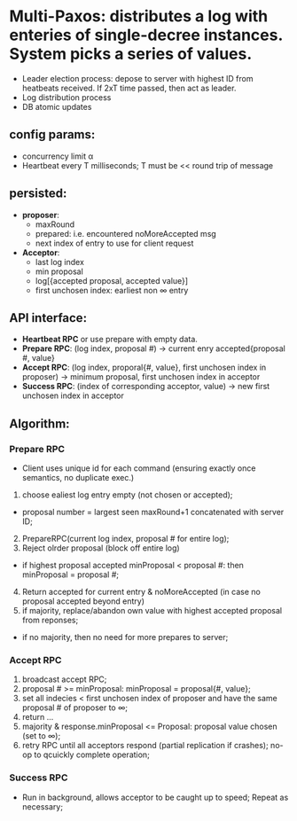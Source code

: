 # Multi-Paxos: distributes a log with enteries of single-decree instances. System picks a series of values. 
- Leader election process: depose to server with highest ID from heatbeats received. If 2xT time passed, then act as leader. 
- Log distribution process
- DB atomic updates

## config params: 
- concurrency limit α
- Heartbeat every T milliseconds; T must be << round trip of message 

## persisted: 
- **proposer**: 
  - maxRound
  - prepared: i.e. encountered noMoreAccepted msg
  - next index of entry to use for client request
- **Acceptor**: 
  - last log index
  - min proposal
  - log[{accepted proposal, accepted value}]
  - first unchosen index: earliest non ∞ entry

## API interface: 
- **Heartbeat RPC** or use prepare with empty data. 
- **Prepare RPC**:  (log index, proposal #) → current enry accepted{proposal #, value}
- **Accept RPC**:  (log index, proporal{#, value}, first unchosen index in proposer) → minimum proposal, first unchosen index in acceptor
- **Success RPC**:  (index of corresponding acceptor, value) → new first unchosen index in acceptor

## Algorithm: 
### Prepare RPC
- Client uses unique id for each command (ensuring exactly once semantics, no duplicate exec.)
1. choose ealiest log entry empty (not chosen or accepted); 
  - proposal number = largest seen maxRound+1 concatenated with server ID; 
2. PrepareRPC(current log index, proposal # for entire log); 
3. Reject olrder proposal (block off entire log)
  - if highest proposal accepted minProposal < proposal #: then minProposal = proposal #; 
4. Return accepted for current entry & noMoreAccepted  (in case no proposal accepted beyond entry) 
5. if majority, replace/abandon own value with highest accepted proposal from reponses; 
  - if no majority, then no need for more prepares to server; 
### Accept RPC
1. broadcast accept RPC; 
2. proposal # >= minProposal: minProposal = proposal{#, value}; 
3. set all indecies < first unchosen index of proposer and have the same proposal # of proposer to ∞; 
4. return ... 
5. majority & response.minProposal <= Proposal: proposal value chosen (set to ∞); 
6. retry RPC until all acceptors respond (partial replication if crashes); no-op to qcuickly complete operation;
### Success RPC
- Run in background, allows acceptor to be caught up to speed; Repeat as necessary;
